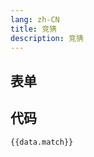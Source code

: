 ```yaml
---
lang: zh-CN
title: 竞猜
description: 竞猜
---
```


<script setup lang="ts">
import { matchSchema } from './_schema'
import useConfigStore from '@store/config'
const data = useConfigStore()

</script>

## 表单

<JSONSchema :schema="matchSchema" v-model="data.match"></JSONSchema>

## 代码

```json-vue
{{data.match}}
```
